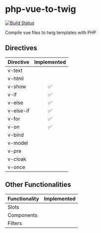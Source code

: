 # php-vue-to-twig

[![Build Status](https://travis-ci.org/Macavity/php-vue-to-twig.svg?branch=master)](https://travis-ci.org/Macavity/php-vue-to-twig)

Compile vue files to twig templates with PHP

## Directives

|Directive|Implemented|
|---------|:---------:|
|v-text||
|v-html||
|v-show|:white_check_mark:|
|v-if|:white_check_mark:|
|v-else|:white_check_mark:|
|v-else-if|:white_check_mark:|
|v-for|:white_check_mark:|
|v-on|:white_check_mark:|
|v-bind||
|v-model||
|v-pre||
|v-cloak||
|v-once||

## Other Functionalities

|Functionality|Implemented|
|:------------|:---------:|
|Slots||
|Components||
|Filters||
